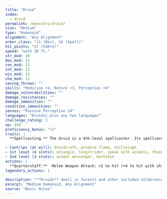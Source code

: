 ```yaml
---
title: "Druid"
index:
  - druid
permalink: /monsters/druid/
size: "Medium"
type: "Humanoid"
alignment: "Any Alignment"
armor_class: "11 (Dex), 16 (Spell)"
hit_points: "27 (5d8+5)"
speed: "walk 30 ft."
str_mod: 10
dex_mod: 12
con_mod: 13
int_mod: 12
wis_mod: 15
cha_mod: 11
saving_throws: ""
skills: "Medicine +4, Nature +3, Perception +4"
damage_vulnerabilities: ""
damage_resistances: ""
damage_immunities: ""
condition_immunities: ""
senses: "Passive Perception 14"
languages: "Druidic plus any two languages"
challenge_rating: 2
xp: 450
proficiency_bonus: "+2"
traits: |
  **Spellcasting.** The druid is a 4th-level spellcaster. Its spellcasting ability is Wisdom (spell save DC 12, +4 to hit with spell attacks). It has the following druid spells prepared:

- Cantrips (at will): druidcraft, produce flame, shillelagh
- 1st level (4 slots): entangle, longstrider, speak with animals, thunderwave
- 2nd level (3 slots): animal messenger, barkskin
actions: |
  **Quarterstaff.**  Melee Weapon Attack: +2 to hit (+4 to hit with shillelagh), reach 5 ft., one target. Hit: 3 (1d6) bludgeoning damage, 4 (1d8) bludgeoning damage if wielded with two hands, or 6 (1d8 + 2) bludgeoning damage with shillelagh.  
legendary_actions: |
  
description: "**Druids** dwell in forests and other secluded wilderness locations, where they protect the natural world from monsters and the encroachment of civilization. Some are **tribal shamans** who heal the sick, pray to animal spirits, and provide spiritual guidance."
excerpt: "Medium Humanoid, Any Alignment"
source: "Basic Rules"
---
```

